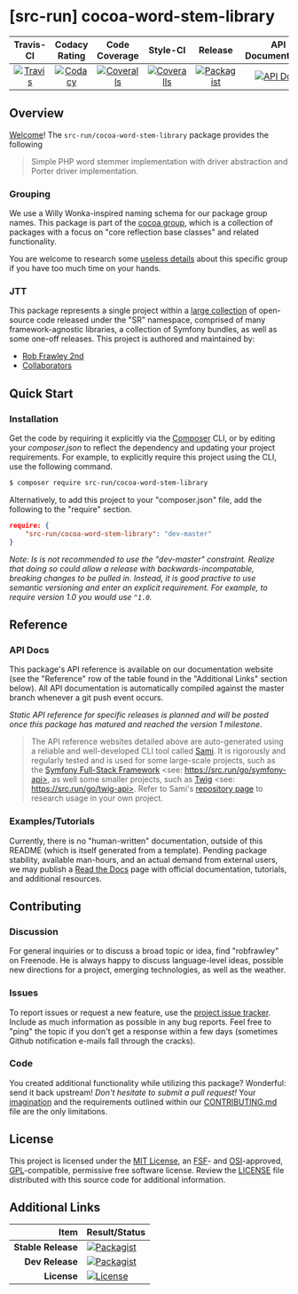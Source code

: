 
# [src-run] cocoa-word-stem-library

|       Travis-CI        |      Codacy Rating      |      Code Coverage      |        Style-CI         |         Release         |    API Documentation    |
|:----------------------:|:-----------------------:|:-----------------------:|:-----------------------:|:-----------------------:|:-----------------------:|
| [![Travis](https://src.run/cocoa-word-stem-library/travis.svg)](https://src.run/cocoa-word-stem-library/travis) | [![Codacy](https://src.run/cocoa-word-stem-library/codacy.svg)](https://src.run/cocoa-word-stem-library/codacy) | [![Coveralls](https://src.run/cocoa-word-stem-library/coveralls.svg)](https://src.run/cocoa-word-stem-library/coveralls) | [![Coveralls](https://src.run/cocoa-word-stem-library/styleci.svg)](https://src.run/cocoa-word-stem-library/styleci) | [![Packagist](https://src.run/cocoa-word-stem-library/packagist.svg)](https://src.run/cocoa-word-stem-library/packagist) | [![API Docs](https://src.run/cocoa-word-stem-library/api.svg)](https://src.run/cocoa-word-stem-library/api) |


## Overview

[Welcome](https://src.run/go/readme_welcome)!
The `src-run/cocoa-word-stem-library` package provides the following

> Simple PHP word stemmer implementation with driver abstraction and Porter driver implementation.

### Grouping

We use a Willy Wonka-inspired naming schema for our package group names. This package is part of the
[cocoa group](https://src.run/cocoa-word-stem-library/group), which is a collection of packages with a focus
on "core reflection base classes" and related functionality.

You are welcome to research some [useless details](https://src.run/cocoa-word-stem-library/group_explanation)
about this specific group if you have too much time on your hands.

### JTT

This package represents a single project within a [large collection](https://src.run/go/explore) of open-source code
released under the "SR" namespace, comprised of many framework-agnostic libraries, a collection of Symfony bundles, as
well as some one-off releases. This project is authored and maintained by:

- [Rob Frawley 2nd](https://src.run/rmf)
- [Collaborators](https://src.run/cocoa-word-stem-library/github_collaborators)


## Quick Start

### Installation

Get the code by requiring it explicitly via the [Composer](https://getcomposer.com) CLI, or by editing your
*composer.json* to reflect the dependency and updating your project requirements. For example, to explicitly require
this project using the CLI, use the following command.

```bash
$ composer require src-run/cocoa-word-stem-library
```

Alternatively, to add this project to your "composer.json" file, add the following to the "require" section.

```json
require: {
	"src-run/cocoa-word-stem-library": "dev-master"
}
```

*Note: Is is not recommended to use the "dev-master" constraint. Realize that doing so could allow a release with
backwards-incompatable, breaking changes to be pulled in. Instead, it is good practive to use semantic versioning and
enter an explicit requirement. For example, to require version 1.0 you would use `^1.0`.*


## Reference

### API Docs

This package's API reference is available on our documentation website (see the "Reference" row of the table found in
the "Additional Links" section below). All API documentation is automatically compiled against the master branch
whenever a git push event occurs.

*Static API reference for specific releases is planned and will be posted once this package has matured and reached
the version 1 milestone*.

> The API reference websites detailed above are auto-generated using a reliable and well-developed CLI tool called
> [Sami](https://src.run/go/sami). It is rigorously and regularly tested and is used for some large-scale projects, such
> as the [Symfony Full-Stack Framework](https://src.run/go/symfony) <see: https://src.run/go/symfony-api>, as well some
> smaller projects, such as [Twig](https://src.run/go/sami-twig) <see: https://src.run/go/twig-api>. Refer to Sami's
> [repository page](https://src.run/go/sami) to research usage in your own project.

### Examples/Tutorials

Currently, there is no "human-written" documentation, outside of this README (which is itself generated from a
template). Pending package stability, available man-hours, and an actual demand from external users, we may publish
a [Read the Docs](https://src.run/go/rtd) page with official documentation, tutorials, and additional resources.


## Contributing

### Discussion

For general inquiries or to discuss a broad topic or idea, find "robfrawley" on Freenode. He is always happy to
discuss language-level ideas, possible new directions for a project, emerging technologies, as well as the weather.

### Issues

To report issues or request a new feature, use the [project issue tracker](https://src.run/cocoa-word-stem-library/github_issues).
Include as much information as possible in any bug reports. Feel free to "ping" the topic if you don't get a response
within a few days (sometimes Github notification e-mails fall through the cracks).

### Code

You created additional functionality while utilizing this package? Wonderful: send it back upstream! *Don't hesitate to
submit a pull request!* Your [imagination](https://src.run/go/readme_imagination) and the requirements outlined within
our [CONTRIBUTING.md](https://src.run/cocoa-word-stem-library/contributing) file are the only limitations.


## License

This project is licensed under the [MIT License](https://src.run/go/mit), an [FSF](https://src.run/go/fsf)- and
[OSI](https://src.run/go/osi)-approved, [GPL](https://src.run/go/gpl)-compatible, permissive free software license.
Review the [LICENSE](https://src.run/cocoa-word-stem-library/license) file distributed with this source code for additional
information.


## Additional Links

| Item               | Result/Status                                                                                                      |
|-------------------:|:-------------------------------------------------------------------------------------------------------------------|
| __Stable Release__ | [![Packagist](https://src.run/cocoa-word-stem-library/packagist.svg)](https://src.run/cocoa-word-stem-library/packagist)     |
| __Dev Release__    | [![Packagist](https://src.run/cocoa-word-stem-library/packagist_pre.svg)](https://src.run/cocoa-word-stem-library/packagist) |
| __License__        | [![License](https://src.run/cocoa-word-stem-library/license.svg)](https://src.run/cocoa-word-stem-library/license)           |

